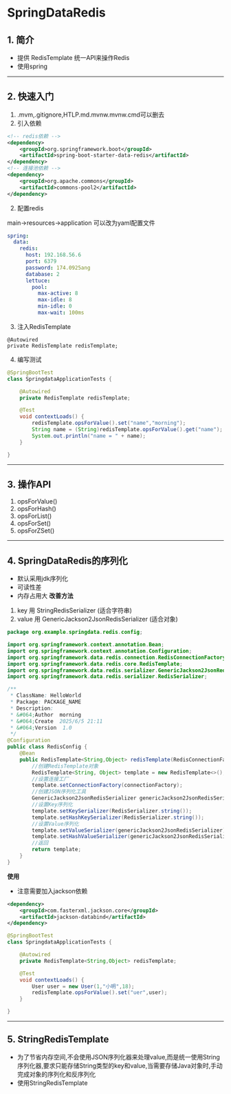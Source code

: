 # SpringDataRedis
## 1. 简介
+ 提供 RedisTemplate 统一API来操作Redis
+ 使用spring

***

## 2. 快速入门
1. .mvm,.gitignore,HTLP.md.mvnw.mvnw.cmd可以删去
2. 引入依赖
```xml
<!-- redis依赖 -->
<dependency>
    <groupId>org.springframework.boot</groupId>
    <artifactId>spring-boot-starter-data-redis</artifactId>
</dependency>
<!-- 连接池依赖 -->
<dependency>
    <groupId>org.apache.commons</groupId>
    <artifactId>commons-pool2</artifactId>
</dependency>
```
2. 配置redis

main->resources->application 可以改为yaml配置文件

```yaml
spring:
  data:
    redis:
      host: 192.168.56.6
      port: 6379
      password: 174.0925ang
      database: 2
      lettuce:
        pool:
          max-active: 8
          max-idle: 8
          min-idle: 0
          max-wait: 100ms
```
3. 注入RedisTemplate
```
@Autowired
private RedisTemplate redisTemplate;
```
4. 编写测试
```java
@SpringBootTest
class SpringdataApplicationTests {

    @Autowired
    private RedisTemplate redisTemplate;

    @Test
    void contextLoads() {
        redisTemplate.opsForValue().set("name","morning");
        String name = (String)redisTemplate.opsForValue().get("name");
        System.out.println("name = " + name);
    }

}
```

***

## 3. 操作API
1. opsForValue()
2. opsForHash()
3. opsForList()
4. opsForSet()
5. opsForZSet()

***

## 4. SpringDataRedis的序列化
+ 默认采用jdk序列化
+ 可读性差
+ 内存占用大
**改善方法**
1. key 用 StringRedisSerializer (适合字符串)
2. value 用 GenericJackson2JsonRedisSerializer (适合对象)
```java
package org.example.springdata.redis.config;

import org.springframework.context.annotation.Bean;
import org.springframework.context.annotation.Configuration;
import org.springframework.data.redis.connection.RedisConnectionFactory;
import org.springframework.data.redis.core.RedisTemplate;
import org.springframework.data.redis.serializer.GenericJackson2JsonRedisSerializer;
import org.springframework.data.redis.serializer.RedisSerializer;

/**
 * ClassName: HelloWorld
 * Package: PACKAGE_NAME
 * Description:
 * &#064;Author  morning
 * &#064;Create  2025/6/5 21:11
 * &#064;Version  1.0
 */
@Configuration
public class RedisConfig {
    @Bean
    public RedisTemplate<String,Object> redisTemplate(RedisConnectionFactory connectionFactory){
        //创建RedisTemplate对象
        RedisTemplate<String, Object> template = new RedisTemplate<>();
        //设置连接工厂
        template.setConnectionFactory(connectionFactory);
        //创建JSON序列化工具
        GenericJackson2JsonRedisSerializer genericJackson2JsonRedisSerializer = new GenericJackson2JsonRedisSerializer();
        //设置Key序列化
        template.setKeySerializer(RedisSerializer.string());
        template.setHashKeySerializer(RedisSerializer.string());
        //设置Value序列化
        template.setValueSerializer(genericJackson2JsonRedisSerializer);
        template.setHashValueSerializer(genericJackson2JsonRedisSerializer);
        //返回
        return template;
    }
}
```
**使用**
+ 注意需要加入jackson依赖
```xml
<dependency>
    <groupId>com.fasterxml.jackson.core</groupId>
    <artifactId>jackson-databind</artifactId>
</dependency>
```
```java
@SpringBootTest
class SpringdataApplicationTests {

    @Autowired
    private RedisTemplate<String,Object> redisTemplate;

    @Test
    void contextLoads() {
        User user = new User(1,"小明",18);
        redisTemplate.opsForValue().set("uer",user);
    }

}
```

***

## 5. StringRedisTemplate
+ 为了节省内存空间,不会使用JSON序列化器来处理value,而是统一使用String序列化器,要求只能存储String类型的key和value,当需要存储Java对象时,手动完成对象的序列化和反序列化
+ 使用StringRedisTemplate